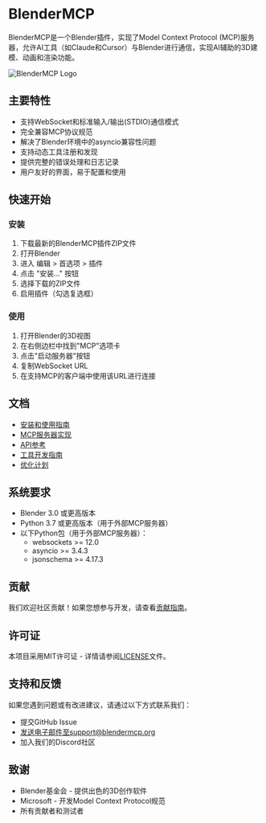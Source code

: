 # BlenderMCP

BlenderMCP是一个Blender插件，实现了Model Context Protocol (MCP)服务器，允许AI工具（如Claude和Cursor）与Blender进行通信，实现AI辅助的3D建模、动画和渲染功能。

![BlenderMCP Logo](docs/images/blendermcp_logo.png)

## 主要特性

- 支持WebSocket和标准输入/输出(STDIO)通信模式
- 完全兼容MCP协议规范
- 解决了Blender环境中的asyncio兼容性问题
- 支持动态工具注册和发现
- 提供完整的错误处理和日志记录
- 用户友好的界面，易于配置和使用

## 快速开始

### 安装

1. 下载最新的BlenderMCP插件ZIP文件
2. 打开Blender
3. 进入 编辑 > 首选项 > 插件
4. 点击 "安装..." 按钮
5. 选择下载的ZIP文件
6. 启用插件（勾选复选框）

### 使用

1. 打开Blender的3D视图
2. 在右侧边栏中找到"MCP"选项卡
3. 点击"启动服务器"按钮
4. 复制WebSocket URL
5. 在支持MCP的客户端中使用该URL进行连接

## 文档

- [安装和使用指南](docs/InstallationGuide.md)
- [MCP服务器实现](docs/MCPServer.md)
- [API参考](docs/APIReference.md)
- [工具开发指南](docs/ToolDevelopment.md)
- [优化计划](docs/UpdatePlan.md)

## 系统要求

- Blender 3.0 或更高版本
- Python 3.7 或更高版本（用于外部MCP服务器）
- 以下Python包（用于外部MCP服务器）：
  - websockets >= 12.0
  - asyncio >= 3.4.3
  - jsonschema >= 4.17.3

## 贡献

我们欢迎社区贡献！如果您想参与开发，请查看[贡献指南](CONTRIBUTING.md)。

## 许可证

本项目采用MIT许可证 - 详情请参阅[LICENSE](LICENSE)文件。

## 支持和反馈

如果您遇到问题或有改进建议，请通过以下方式联系我们：

- 提交GitHub Issue
- 发送电子邮件至support@blendermcp.org
- 加入我们的Discord社区

## 致谢

- Blender基金会 - 提供出色的3D创作软件
- Microsoft - 开发Model Context Protocol规范
- 所有贡献者和测试者

